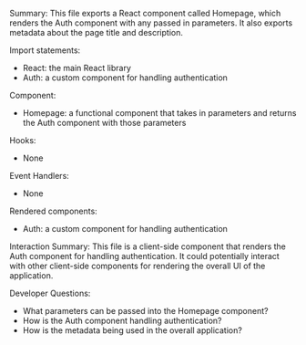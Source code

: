 Summary:
This file exports a React component called Homepage, which renders the Auth component with any passed in parameters. It also exports metadata about the page title and description.

Import statements:
- React: the main React library
- Auth: a custom component for handling authentication

Component:
- Homepage: a functional component that takes in parameters and returns the Auth component with those parameters

Hooks:
- None

Event Handlers:
- None

Rendered components:
- Auth: a custom component for handling authentication

Interaction Summary:
This file is a client-side component that renders the Auth component for handling authentication. It could potentially interact with other client-side components for rendering the overall UI of the application.

Developer Questions:
- What parameters can be passed into the Homepage component?
- How is the Auth component handling authentication?
- How is the metadata being used in the overall application?